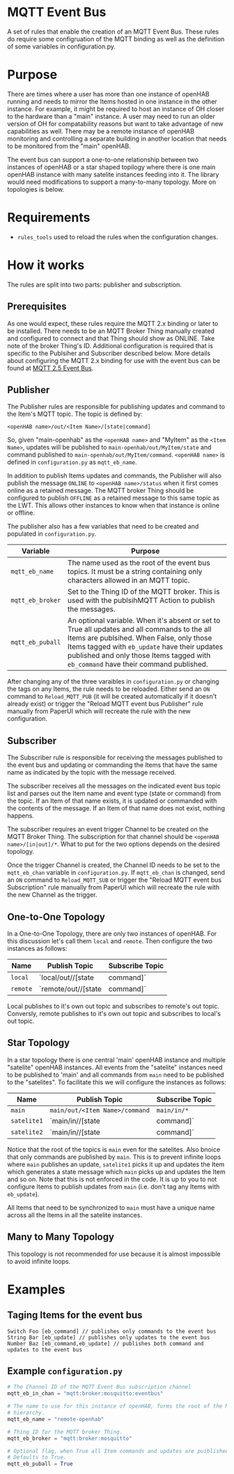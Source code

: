 # MQTT Event Bus
A set of rules that enable the creation of an MQTT Event Bus.
These rules do require some configruation of the MQTT binding as well as the definition of some variables in configuration.py.

# Purpose
There are times where a user has more than one instance of openHAB running and needs to mirror the Items hosted in one instance in the other instance.
For example, it might be required to host an instance of OH closer to the hardware than a "main" instance.
A user may need to run an older version of OH for compatability reasons but want to take advantage of new capabilities as well.
There may be a remote instance of openHAB monitoring and controlling a separate building in another location that needs to be monitored from the "main" openHAB.

The event bus can support a one-to-one relationship between two instances of openHAB or a star shaped topilogy where there is one main openHAB instance with many satelite instances feeding into it.
The library would need modifications to support a many-to-many topology.
More on topologies is below.

# Requirements
- `rules_tools` used to reload the rules when the configuration changes.

# How it works
The rules are split into two parts: publisher and subscription.

## Prerequisites
As one would expect, these rules require the MQTT 2.x binding or later to be installed.
There needs to be an MQTT Broker Thing manually created and configured to connect and that Thing should show as ONLINE.
Take note of the broker Thing's ID.
Additional configuration is required that is specific to the Publsiher and Subscriber described below.
More details about configuring the MQTT 2.x binding for use with the event bus can be found at [MQTT 2.5 Event Bus](https://community.openhab.org/t/mqtt-2-5-event-bus/76938).

## Publisher
The Publisher rules are responsible for publishing updates and command to the Item's MQTT topic.
The topic is defined by:

    <openHAB name>/out/<Item Name>/[state|command]

So, given "main-openhab" as the `<openHAB name>` and "MyItem" as the `<Item Name>`, updates will be published to `main-openhab/out/MyItem/state` and command published to `main-openhab/out/MyItem/command`.
`<openHAB name>` is defined in `configuration.py` as `mqtt_eb_name`.

In addition to publish Items updates and commands, the Publisher will also publish the message `ONLINE` to `<openHAB name>/status` when it first comes online as a retained message.
The MQTT broker Thing should be configured to publish `OFFLINE` as a retained message to this same topic as the LWT.
This allows other instances to know when that instance is online or offline.

The publisher also has a few variables that need to be created and populated in `configuration.py`.

Variable | Purpose
-|-
`mqtt_eb_name` | The name used as the root of the event bus topics. It must be a string containing only characters allowed in an MQTT topic.
`mqtt_eb_broker` | Set to the Thing ID of the MQTT broker. This is used with the publsihMQTT Action to publish the messages.
`mqtt_eb_puball` | An optional variable. When it's absent or set to True all updates and all commands to the all Items are publsihed. When False, only those Items tagged with `eb_update` have their updates published and only those Items tagged with `eb_command` have their command  published.

After changing any of the three varaibles in `configuration.py` or changing the tags on any Items, the rule needs to be reloaded.
Either send an `ON` command to `Reload_MQTT_PUB` (it will be created automatically if it doesn't already exist) or trigger the "Reload MQTT event bus Publisher" rule manually from PaperUI which will recreate the rule with the new configuration.

## Subscriber
The Subscriber rule is responsible for receiving the messages published to the event bus and updating or commanding the Items that have the same name as indicated by the topic with the message received.

The subscriber receives all the messages on the indicated event bus topic list and parses out the Item name and event type (state or command) from the topic.
If an Item of that name exists, it is updated or commanded with the contents of the message.
If an Item of that name does not exist, nothing happens.

The subscriber requires an event trigger Channel to be created on the MQTT Broker Thing.
The subscription for that channel should be `<openHAB name>/[in|out]/*`.
What to put for the two options depends on the desired topology.

Once the trigger Channel is created, the Channel ID needs to be set to the `mqtt_eb_chan` variable in `configuration.py`.
If `mqtt_eb_chan` is changed, send an `ON` command to `Reload_MQTT_SUB` or trigger the "Reload MQTT event bus Subscription" rule manually from PaperUI which will recreate the rule with the new Channel as the trigger.

## One-to-One Topology
In a One-to-One Topology, there are only two instances of openHAB.
For this discussion let's call them `local` and `remote`.
Then configure the two instances as follows:

Name|Publish Topic|Subscribe Topic
-|-|-
`local` | `local/out/<Item Name>/[state|command]` | `remote/out/*`
`remote` | `remote/out/<Item Name>/[state|command]` | `local/out/*`

Local publishes to it's own out topic and subscribes to remote's out topic.
Conversly, remote publishes to it's own out topic and subscribes to local's out topic.

## Star Topology
In a star topology there is one central 'main' openHAB instance and multiple "satelite" openHAB instances.
All events from the "satelite" instances need to be published to 'main' and all commands from `main` need to be published to the "satelites".
To facilitate this we will configure the instances as follows:

Name | Publish Topic | Subscribe Topic
-|-|-
`main` | `main/out/<Item Name>/command` | `main/in/*`
`satelite1` | `main/in/<Item Name>/[state|command]` | `main/out/*`
`satelite2` | `main/in/<Item Name>/[state|command]` | `main/out/*`

Notice that the root of the topics is `main` even for the satelites.
Also bnoice that only commands are published by `main`.
This is to prevent infinite loops where `main` publishes an update, `satelite1` picks it up and updates the Item which generates a state message which `main` picks up and updates the Item and so on.
Note that this is not enforced in the code.
It is up to you to not configure Items to publish updates from `main` (i.e. don't tag any Items with `eb_update`).

All Items that need to be synchronized to `main` must have a unique name across all the Items in all the satelite instances.

## Many to Many Topology
This topology is not recommended for use because it is almost impossible to avoid infinite loops.

# Examples

## Taging Items for the event bus
```
Switch Foo [eb_command] // publishes only commands to the event bus
String Bar [eb_update] // publishes only updates to the event bus
Number Baz [eb_command,eb_update] // publishes both command and updates to the event bus
```

## Example `configuration.py`

```python
# The Channel ID of the MQTT Event Bus subscription channel
mqtt_eb_in_chan = "mqtt:broker:mosquitto:eventbus"

# The name to use for this instance of openHAB, forms the root of the MQTT topic
# hierarchy.
mqtt_eb_name = "remote-openhab"

# Thing ID for the MQTT broker Thing.
mqtt_eb_broker = "mqtt:broker:mosquitto"

# Optional flag, when True all Item commands and updates are puiblished.
# Defaults to True.
mqtt_eb_puball = True
```
